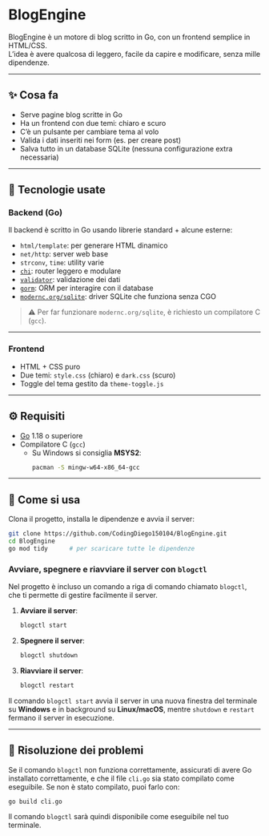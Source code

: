 
# BlogEngine

BlogEngine è un motore di blog scritto in Go, con un frontend semplice in HTML/CSS.  
L’idea è avere qualcosa di leggero, facile da capire e modificare, senza mille dipendenze.

---

## ✨ Cosa fa

- Serve pagine blog scritte in Go
- Ha un frontend con due temi: chiaro e scuro
- C’è un pulsante per cambiare tema al volo
- Valida i dati inseriti nei form (es. per creare post)
- Salva tutto in un database SQLite (nessuna configurazione extra necessaria)

---

## 🧠 Tecnologie usate

### Backend (Go)

Il backend è scritto in Go usando librerie standard + alcune esterne:

- `html/template`: per generare HTML dinamico
- `net/http`: server web base
- `strconv`, `time`: utility varie
- [`chi`](https://github.com/go-chi/chi): router leggero e modulare
- [`validator`](https://github.com/go-playground/validator): validazione dei dati
- [`gorm`](https://gorm.io/): ORM per interagire con il database
- [`modernc.org/sqlite`](https://pkg.go.dev/modernc.org/sqlite): driver SQLite che funziona senza CGO

> ⚠️ Per far funzionare `modernc.org/sqlite`, è richiesto un compilatore C (`gcc`).

---

### Frontend

- HTML + CSS puro
- Due temi: `style.css` (chiaro) e `dark.css` (scuro)
- Toggle del tema gestito da `theme-toggle.js`

---

## ⚙️ Requisiti

- [Go](https://go.dev/) 1.18 o superiore
- Compilatore C (`gcc`)
  - Su Windows si consiglia **MSYS2**:
    ```bash
    pacman -S mingw-w64-x86_64-gcc
    ```

---

## 🚀 Come si usa

Clona il progetto, installa le dipendenze e avvia il server:

```bash
git clone https://github.com/CodingDiego150104/BlogEngine.git
cd BlogEngine
go mod tidy      # per scaricare tutte le dipendenze
```

### Avviare, spegnere e riavviare il server con `blogctl`

Nel progetto è incluso un comando a riga di comando chiamato `blogctl`, che ti permette di gestire facilmente il server.

1. **Avviare il server**:
   ```bash
   blogctl start
   ```

2. **Spegnere il server**:
   ```bash
   blogctl shutdown
   ```

3. **Riavviare il server**:
   ```bash
   blogctl restart
   ```

Il comando `blogctl start` avvia il server in una nuova finestra del terminale su **Windows** e in background su **Linux/macOS**, mentre `shutdown` e `restart` fermano il server in esecuzione.

---

## 🐞 Risoluzione dei problemi

Se il comando `blogctl` non funziona correttamente, assicurati di avere Go installato correttamente, e che il file `cli.go` sia stato compilato come eseguibile. Se non è stato compilato, puoi farlo con:

```bash
go build cli.go
```

Il comando `blogctl` sarà quindi disponibile come eseguibile nel tuo terminale.

